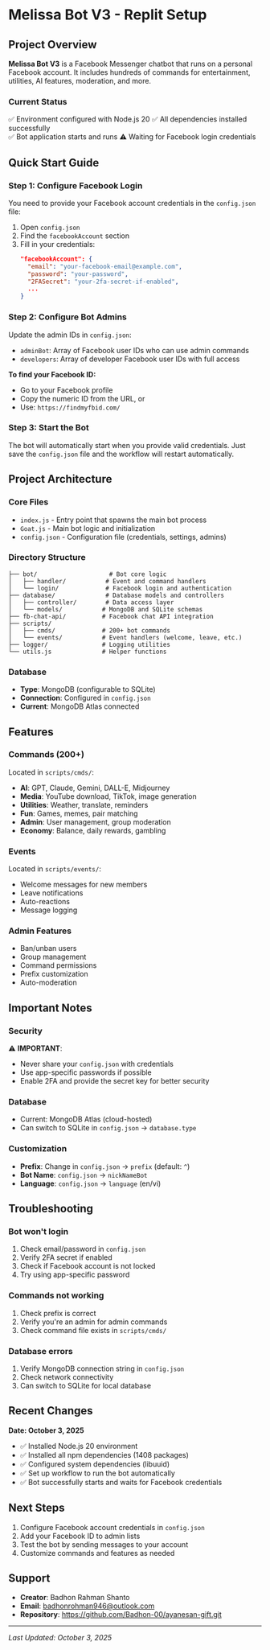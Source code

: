 # Melissa Bot V3 - Replit Setup

## Project Overview
**Melissa Bot V3** is a Facebook Messenger chatbot that runs on a personal Facebook account. It includes hundreds of commands for entertainment, utilities, AI features, moderation, and more.

### Current Status
✅ Environment configured with Node.js 20
✅ All dependencies installed successfully  
✅ Bot application starts and runs
⚠️ Waiting for Facebook login credentials

## Quick Start Guide

### Step 1: Configure Facebook Login
You need to provide your Facebook account credentials in the `config.json` file:

1. Open `config.json`
2. Find the `facebookAccount` section
3. Fill in your credentials:
   ```json
   "facebookAccount": {
     "email": "your-facebook-email@example.com",
     "password": "your-password",
     "2FASecret": "your-2fa-secret-if-enabled",
     ...
   }
   ```

### Step 2: Configure Bot Admins
Update the admin IDs in `config.json`:
- `adminBot`: Array of Facebook user IDs who can use admin commands
- `developers`: Array of developer Facebook user IDs with full access

**To find your Facebook ID:**
- Go to your Facebook profile
- Copy the numeric ID from the URL, or
- Use: `https://findmyfbid.com/`

### Step 3: Start the Bot
The bot will automatically start when you provide valid credentials. Just save the `config.json` file and the workflow will restart automatically.

## Project Architecture

### Core Files
- `index.js` - Entry point that spawns the main bot process
- `Goat.js` - Main bot logic and initialization
- `config.json` - Configuration file (credentials, settings, admins)

### Directory Structure
```
├── bot/                    # Bot core logic
│   ├── handler/           # Event and command handlers
│   └── login/             # Facebook login and authentication
├── database/              # Database models and controllers
│   ├── controller/        # Data access layer
│   └── models/           # MongoDB and SQLite schemas
├── fb-chat-api/          # Facebook chat API integration
├── scripts/
│   ├── cmds/             # 200+ bot commands
│   └── events/           # Event handlers (welcome, leave, etc.)
├── logger/               # Logging utilities
└── utils.js              # Helper functions
```

### Database
- **Type**: MongoDB (configurable to SQLite)
- **Connection**: Configured in `config.json`
- **Current**: MongoDB Atlas connected

## Features

### Commands (200+)
Located in `scripts/cmds/`:
- **AI**: GPT, Claude, Gemini, DALL-E, Midjourney
- **Media**: YouTube download, TikTok, image generation
- **Utilities**: Weather, translate, reminders
- **Fun**: Games, memes, pair matching
- **Admin**: User management, group moderation
- **Economy**: Balance, daily rewards, gambling

### Events
Located in `scripts/events/`:
- Welcome messages for new members
- Leave notifications
- Auto-reactions
- Message logging

### Admin Features
- Ban/unban users
- Group management
- Command permissions
- Prefix customization
- Auto-moderation

## Important Notes

### Security
⚠️ **IMPORTANT**: 
- Never share your `config.json` with credentials
- Use app-specific passwords if possible
- Enable 2FA and provide the secret key for better security

### Database
- Current: MongoDB Atlas (cloud-hosted)
- Can switch to SQLite in `config.json` → `database.type`

### Customization
- **Prefix**: Change in `config.json` → `prefix` (default: `^`)
- **Bot Name**: `config.json` → `nickNameBot`
- **Language**: `config.json` → `language` (en/vi)

## Troubleshooting

### Bot won't login
1. Check email/password in `config.json`
2. Verify 2FA secret if enabled
3. Check if Facebook account is not locked
4. Try using app-specific password

### Commands not working
1. Check prefix is correct
2. Verify you're an admin for admin commands
3. Check command file exists in `scripts/cmds/`

### Database errors
1. Verify MongoDB connection string in `config.json`
2. Check network connectivity
3. Can switch to SQLite for local database

## Recent Changes
**Date: October 3, 2025**
- ✅ Installed Node.js 20 environment
- ✅ Installed all npm dependencies (1408 packages)
- ✅ Configured system dependencies (libuuid)
- ✅ Set up workflow to run the bot automatically
- ✅ Bot successfully starts and waits for Facebook credentials

## Next Steps
1. Configure Facebook account credentials in `config.json`
2. Add your Facebook ID to admin lists
3. Test the bot by sending messages to your account
4. Customize commands and features as needed

## Support
- **Creator**: Badhon Rahman Shanto
- **Email**: badhonrohman946@outlook.com
- **Repository**: https://github.com/Badhon-00/ayanesan-gift.git

---
*Last Updated: October 3, 2025*
